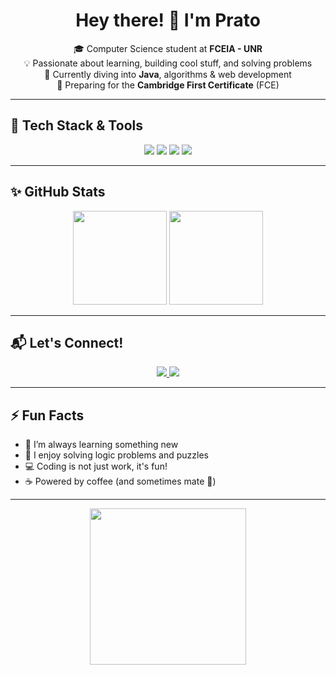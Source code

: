<h1 align="center">Hey there! 👋 I'm Prato</h1>

<p align="center">
🎓 Computer Science student at <strong>FCEIA - UNR</strong> <br/>
💡 Passionate about learning, building cool stuff, and solving problems <br/>
🚀 Currently diving into <strong>Java</strong>, algorithms & web development <br/>
📘 Preparing for the <strong>Cambridge First Certificate</strong> (FCE)
</p>

---

## 🔧 Tech Stack & Tools

<p align="center">
  <img src="https://img.shields.io/badge/Java-ED8B00?style=for-the-badge&logo=java&logoColor=white"/>
  <img src="https://img.shields.io/badge/Git-F05032?style=for-the-badge&logo=git&logoColor=white"/>
  <img src="https://img.shields.io/badge/VS%20Code-007ACC?style=for-the-badge&logo=visual-studio-code&logoColor=white"/>
  <img src="https://img.shields.io/badge/Linux-FCC624?style=for-the-badge&logo=linux&logoColor=black"/>
</p>

---

## ✨ GitHub Stats

<p align="center">
  <img src="https://github-readme-stats.vercel.app/api?username=_prat0&show_icons=true&theme=tokyonight" height="150"/>
  <img src="https://github-readme-stats.vercel.app/api/top-langs/?username=_prat0&layout=compact&theme=tokyonight" height="150"/>
</p>

---

## 📬 Let's Connect!

<p align="center">
  <a href="https://www.instagram.com/_prat0" target="_blank">
    <img src="https://img.shields.io/badge/Instagram-%23E4405F?style=for-the-badge&logo=instagram&logoColor=white" />
  </a>
  <a href="https://github.com/_prat0" target="_blank">
    <img src="https://img.shields.io/badge/GitHub-%23121011?style=for-the-badge&logo=github&logoColor=white" />
  </a>
</p>

---

## ⚡ Fun Facts

- 🌱 I’m always learning something new
- 🧠 I enjoy solving logic problems and puzzles
- 💻 Coding is not just work, it's fun!
- ☕ Powered by coffee (and sometimes mate 🍵)

---

<p align="center">
  <img src="https://media.giphy.com/media/qgQUggAC3Pfv687qPC/giphy.gif" width="250"/>
</p>

